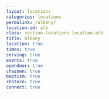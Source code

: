 ```yaml
---
layout: locations
categories: locations
permalink: /albany/
location-id: alb
class: section-locations location-alb
title: Albany
location: true
times: true
serving: true
events: true
opendoor: true
chazown: true
baptism: true
restore: true
connect: true
---
```

